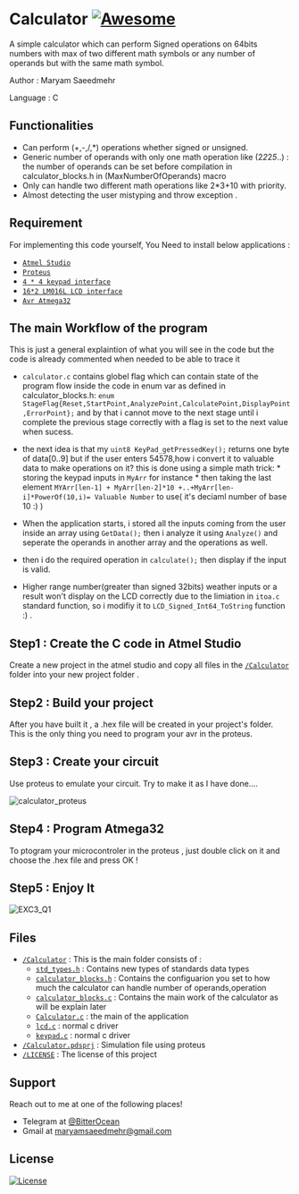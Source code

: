 # Calculator [![Awesome](https://cdn.rawgit.com/sindresorhus/awesome/d7305f38d29fed78fa85652e3a63e154dd8e8829/media/badge.svg)](https://github.com/MaryamSaeedmehr/Calculator)

A simple calculator which can perform Signed operations on 64bits numbers with max of two different math symbols or any number of operands but with the same math symbol.

Author : Maryam Saeedmehr

Language : C

## **Functionalities**
- Can perform (+,-,/,*) operations whether signed or unsigned.
- Generic number of operands with only one math operation like (2*2*2*5*..) : the number of operands can be set before compilation in calculator_blocks.h in (MaxNumberOfOperands) macro
- Only can handle two different math operations like 2*3+10 with priority.
- Almost detecting the user mistyping and throw exception .

## **Requirement**

For implementing this code yourself, You Need to install below applications :

- <a href="https://www.microchip.com/mplab/avr-support/atmel-studio-7">`Atmel Studio`</a> 
- <a href="https://www.labcenter.com/downloads/">`Proteus`</a> 
- <a href="https://www.amazon.com/Refaxi-Matrix-Membrane-Keyboard-Arduino/dp/B07NSHHFZ5/ref=sr_1_fkmr0_1?keywords=calculator+keypad+avr&qid=1577036639&sr=8-1-fkmr0">`4 * 4 keypad interface`</a>
- <a href="https://www.amazon.com/Basic-16x2-Character-LCD-White/dp/B07RDLWH7Q/ref=sr_1_5?keywords=16*2+LCD&qid=1577036480&sr=8-5">`16*2 LM016L LCD interface`</a>
- <a href="https://www.amazon.com/ATMEGA32-16PU-Microcontroller-System-Programmable-ATMEGA/dp/B071VYGJB9">`Avr Atmega32`</a>
	
## **The main Workflow of the program**
This is just a general explaintion of what you will see in the code but the code is already commented when needed to be able to trace it

- `calculator.c` contains globel flag which can contain state of the program flow inside the code 
  in enum var as defined in calculator_blocks.h: 
	`enum StageFlag{Reset,StartPoint,AnalyzePoint,CalculatePoint,DisplayPoint,ErrorPoint};`
  and by that i cannot move to the next stage until i complete the previous stage correctly with a flag is set to the next value when sucess. 
  
- the next idea is that my ` uint8 KeyPad_getPressedKey(); ` returns one byte of data[0..9] 
		but if the user enters 54578,how i convert it to valuable data to make operations on it? 
		this is done using a simple math trick:
    		* storing the keypad inputs in `MyArr` for instance
    		* then taking the last element `MYArr[len-1] + MyArr[len-2]*10 +..+MyArr[len-i]*PowerOf(10,i)= Valuable Number` to use( it's deciaml number of base 10 :) )
    
- When the application starts, i stored all the inputs coming from the user inside an array using `GetData();` then i analyze it using `Analyze()` and seperate the operands in another array and the operations as well.

- then i do the required operation in `calculate();` then display if the input is valid.

- Higher range number(greater than signed 32bits) weather inputs or a result won't display on the LCD correctly due to the limiation in `itoa.c` standard function, so i modifiy it to `LCD_Signed_Int64_ToString` function :) .

## Step1 : Create the C code in Atmel Studio

Create a new project in the atmel studio and copy all files in the <a href="https://github.com/MaryamSaeedmehr/Calculator/blob/master/Calculator/">`/Calculator`</a> folder into your new project folder .


## Step2 : Build your project

After you have built it , a .hex file will be created in your project's folder. This is the only thing you need to program your avr in the proteus.


## Step3 : Create your circuit

Use proteus to emulate your circuit. Try to make it as I have done....

![calculator_proteus](https://user-images.githubusercontent.com/49061503/71325450-54bc2480-2502-11ea-850a-7d0bc72238c8.png)


## Step4 : Program Atmega32

To ptogram your microcontroler in the proteus , just double click on it and choose the .hex file and press OK !


## Step5 : Enjoy It

![EXC3_Q1](https://user-images.githubusercontent.com/49061503/71325448-466e0880-2502-11ea-964d-78017eab339a.gif)



## **Files**
- <a href="https://github.com/MaryamSaeedmehr/Calculator/blob/master/Calculator/">`/Calculator`</a> : This is the main folder consists of :
    * <a href="https://github.com/MaryamSaeedmehr/Calculator/blob/master/Calculator/std_types.h">`std_types.h`</a> : Contains new types of standards data types
    * <a href="https://github.com/MaryamSaeedmehr/Calculator/blob/master/Calculator/calculator_blocks.h">`calculator_blocks.h`</a> : Contains the configuarion you set to how much the calculator can handle number of operands,operation
    * <a href="https://github.com/MaryamSaeedmehr/Calculator/blob/master/Calculator/calculator_blocks.c">`calculator_blocks.c`</a> : Contains the main work of the calculator as will be explain later
    * <a href="https://github.com/MaryamSaeedmehr/Calculator/blob/master/Calculator/Calculator.c">`Calculator.c`</a> : the main of the application
    * <a href="https://github.com/MaryamSaeedmehr/Calculator/blob/master/Calculator/lcd.c">`lcd.c`</a> : normal c driver
    * <a href="https://github.com/MaryamSaeedmehr/Calculator/blob/master/Calculator/keypad.c">`keypad.c`</a> : normal c driver
- <a href="https://github.com/MaryamSaeedmehr/Calculator/blob/master/Calculator.pdsprj">`/Calculator.pdsprj`</a> : Simulation file using proteus
- <a href="https://github.com/MaryamSaeedmehr/Calculator/blob/master/LICENSE">`/LICENSE`</a> : The license of this project



## **Support**

Reach out to me at one of the following places!

- Telegram at <a href="https://t.me/BitterOcean" target="_blank">@BitterOcean</a>
- Gmail at <a href="mailto:maryamsaeedmehr@gmail.com" target="_blank">maryamsaeedmehr@gmail.com</a>

## **License**

[![License](https://img.shields.io/:license-mit-blue.svg?style=flat-square)](http://badges.mit-license.org)

    
    
    
    
    
